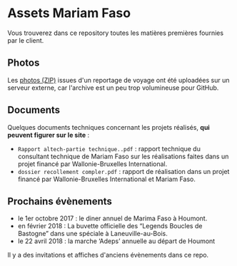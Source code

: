 # Assets Mariam Faso

Vous trouverez dans ce repository toutes les matières premières fournies par le client.

## Photos

Les [photos (ZIP)](http://www.whitecube.be/hepl/img.zip) issues d'un reportage de voyage ont été uploadées sur un serveur externe, car l'archive est un peu trop volumineuse pour GitHub.

## Documents

Quelques documents techniques concernant les projets réalisés, **qui peuvent figurer sur le site** : 

- `Rapport altech-partie technique..pdf` : rapport technique du consultant technique de Mariam Faso sur les réalisations faites dans un projet financé par Wallonie-Bruxelles International. 
- `dossier recollement compler.pdf` : rapport de réalisation dans un projet financé par Wallonie-Bruxelles International et Mariam Faso.

## Prochains évènements

- le 1er octobre 2017 : le diner annuel de Marima Faso à Houmont.
- en février 2018 : La buvette officielle des “Legends Boucles de Bastogne” dans une spéciale à Laneuville-au-Bois.
- le 22 avril 2018 : la marche ‘Adeps’ annuelle au départ de Houmont

Il y a des invitations et affiches d'anciens évènements dans ce repo.
